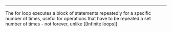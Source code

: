 
-----
The for loop executes a block of statements repeatedly for a specific number of times, useful for operations that have to be repeated a set number of times - not forever, unlike [[Infinite loops]].